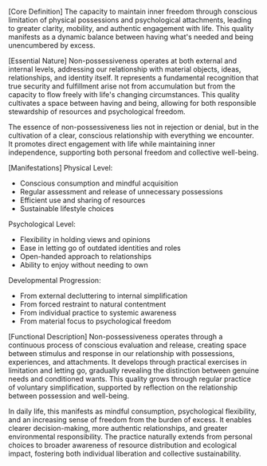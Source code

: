 [Core Definition]
The capacity to maintain inner freedom through conscious limitation of physical possessions and psychological attachments, leading to greater clarity, mobility, and authentic engagement with life. This quality manifests as a dynamic balance between having what's needed and being unencumbered by excess.

[Essential Nature]
Non-possessiveness operates at both external and internal levels, addressing our relationship with material objects, ideas, relationships, and identity itself. It represents a fundamental recognition that true security and fulfillment arise not from accumulation but from the capacity to flow freely with life's changing circumstances. This quality cultivates a space between having and being, allowing for both responsible stewardship of resources and psychological freedom.

The essence of non-possessiveness lies not in rejection or denial, but in the cultivation of a clear, conscious relationship with everything we encounter. It promotes direct engagement with life while maintaining inner independence, supporting both personal freedom and collective well-being.

[Manifestations]
Physical Level:
- Conscious consumption and mindful acquisition
- Regular assessment and release of unnecessary possessions
- Efficient use and sharing of resources
- Sustainable lifestyle choices

Psychological Level:
- Flexibility in holding views and opinions
- Ease in letting go of outdated identities and roles
- Open-handed approach to relationships
- Ability to enjoy without needing to own

Developmental Progression:
- From external decluttering to internal simplification
- From forced restraint to natural contentment
- From individual practice to systemic awareness
- From material focus to psychological freedom

[Functional Description]
Non-possessiveness operates through a continuous process of conscious evaluation and release, creating space between stimulus and response in our relationship with possessions, experiences, and attachments. It develops through practical exercises in limitation and letting go, gradually revealing the distinction between genuine needs and conditioned wants. This quality grows through regular practice of voluntary simplification, supported by reflection on the relationship between possession and well-being.

In daily life, this manifests as mindful consumption, psychological flexibility, and an increasing sense of freedom from the burden of excess. It enables clearer decision-making, more authentic relationships, and greater environmental responsibility. The practice naturally extends from personal choices to broader awareness of resource distribution and ecological impact, fostering both individual liberation and collective sustainability.